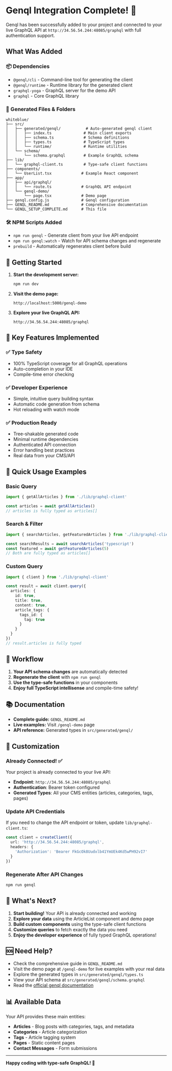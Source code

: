 # Genql Integration Complete! 🎉

Genql has been successfully added to your project and connected to your live GraphQL API at `http://34.56.54.244:48085/graphql` with full authentication support.

## What Was Added

### 📦 Dependencies
- `@genql/cli` - Command-line tool for generating the client
- `@genql/runtime` - Runtime library for the generated client
- `graphql-yoga` - GraphQL server for the demo API
- `graphql` - Core GraphQL library

### 📁 Generated Files & Folders
```
whiteblue/
├── src/
│   ├── generated/genql/           # Auto-generated genql client
│   │   ├── index.ts              # Main client exports
│   │   ├── schema.ts             # Schema definitions
│   │   ├── types.ts              # TypeScript types
│   │   └── runtime/              # Runtime utilities
│   └── schema/
│       └── schema.graphql        # Example GraphQL schema
├── lib/
│   └── graphql-client.ts         # Type-safe client functions
├── components/
│   └── UserList.tsx             # Example React component
├── app/
│   ├── api/graphql/
│   │   └── route.ts             # GraphQL API endpoint
│   └── genql-demo/
│       └── page.tsx             # Demo page
├── genql.config.js              # Genql configuration
├── GENQL_README.md              # Comprehensive documentation
└── GENQL_SETUP_COMPLETE.md      # This file
```

### 🛠 NPM Scripts Added
- `npm run genql` - Generate client from your live API endpoint
- `npm run genql:watch` - Watch for API schema changes and regenerate
- `prebuild` - Automatically regenerates client before build

## 🚀 Getting Started

1. **Start the development server:**
   ```bash
   npm run dev
   ```

2. **Visit the demo page:**
   ```
   http://localhost:5000/genql-demo
   ```

3. **Explore your live GraphQL API:**
   ```
   http://34.56.54.244:48085/graphql
   ```

## 🎯 Key Features Implemented

### ✅ Type Safety
- 100% TypeScript coverage for all GraphQL operations
- Auto-completion in your IDE
- Compile-time error checking

### ✅ Developer Experience
- Simple, intuitive query building syntax
- Automatic code generation from schema
- Hot reloading with watch mode

### ✅ Production Ready
- Tree-shakable generated code
- Minimal runtime dependencies
- Authenticated API connection
- Error handling best practices
- Real data from your CMS/API

## 📝 Quick Usage Examples

### Basic Query
```typescript
import { getAllArticles } from './lib/graphql-client'

const articles = await getAllArticles()
// articles is fully typed as articles[]
```

### Search & Filter
```typescript
import { searchArticles, getFeaturedArticles } from './lib/graphql-client'

const searchResults = await searchArticles('typescript')
const featured = await getFeaturedArticles(5)
// Both are fully typed as articles[]
```

### Custom Query
```typescript
import { client } from './lib/graphql-client'

const result = await client.query({
  articles: {
    id: true,
    title: true,
    content: true,
    article_tags: {
      tags_id: {
        tag: true
      }
    }
  }
})
// result.articles is fully typed
```

## 🔄 Workflow

1. **Your API schema changes** are automatically detected
2. **Regenerate the client** with `npm run genql`
3. **Use the type-safe functions** in your components
4. **Enjoy full TypeScript intellisense** and compile-time safety!

## 📚 Documentation

- **Complete guide:** `GENQL_README.md`
- **Live examples:** Visit `/genql-demo` page
- **API reference:** Generated types in `src/generated/genql/`

## 🔧 Customization

### Already Connected! ✅
Your project is already connected to your live API:
- **Endpoint**: `http://34.56.54.244:48085/graphql`
- **Authentication**: Bearer token configured
- **Generated Types**: All your CMS entities (articles, categories, tags, pages)

### Update API Credentials
If you need to change the API endpoint or token, update `lib/graphql-client.ts`:
```typescript
const client = createClient({
  url: 'http://34.56.54.244:48085/graphql',
  headers: {
    'Authorization': 'Bearer FkGcOk8Uudxlb41YmUEk4Kd5wPH92vI7'
  }
})
```

### Regenerate After API Changes
```bash
npm run genql
```

## 🎉 What's Next?

1. **Start building!** Your API is already connected and working
2. **Explore your data** using the ArticleList component and demo page
3. **Build custom components** using the type-safe client functions
4. **Customize queries** to fetch exactly the data you need
5. **Enjoy the developer experience** of fully typed GraphQL operations!

## 🆘 Need Help?

- Check the comprehensive guide in `GENQL_README.md`
- Visit the demo page at `/genql-demo` for live examples with your real data
- Explore the generated types in `src/generated/genql/types.ts`
- View your API schema at `src/generated/genql/schema.graphql`
- Read the [official genql documentation](https://genql.dev/)

## 📊 Available Data
Your API provides these main entities:
- **Articles** - Blog posts with categories, tags, and metadata
- **Categories** - Article categorization
- **Tags** - Article tagging system
- **Pages** - Static content pages
- **Contact Messages** - Form submissions

---

**Happy coding with type-safe GraphQL! 🚀**